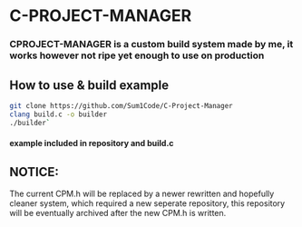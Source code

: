 # C-PROJECT-MANAGER
### CPROJECT-MANAGER is a custom build system made by me, it works however not ripe yet enough to use on production
## How to use & build example
```bash
git clone https://github.com/Sum1Code/C-Project-Manager
clang build.c -o builder
./builder`
```
  

#### example included in repository and build.c

## NOTICE:
The current CPM.h will be replaced by a newer rewritten and hopefully cleaner system, which required a new seperate repository, this repository will be eventually archived after the new CPM.h is written. 
